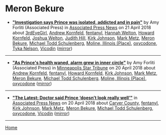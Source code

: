 # Meron Bekure

 - [**"Investigation says Prince was isolated, addicted and in pain"**](https://www.apnews.com/94806d16569541d98032ce2b2f82aa6a) by Amy Forliti (Associated Press) in [Associated Press News](https://www.apnews.com/) on 21 April 2018 about [3rdEyeGirl](https://bjmdotnet.github.io/pr1nc3/topics/3rdeyegirl/), [Andrew Kornfeld](https://bjmdotnet.github.io/pr1nc3/topics/andrew-kornfeld/), [fentanyl](https://bjmdotnet.github.io/pr1nc3/topics/fentanyl/), [Hannah Welton](https://bjmdotnet.github.io/pr1nc3/topics/hannah-welton/), [Howard Kornfeld](https://bjmdotnet.github.io/pr1nc3/topics/howard-kornfeld/), [Joshua Welton](https://bjmdotnet.github.io/pr1nc3/topics/joshua-welton/), [Judith Hill](https://bjmdotnet.github.io/pr1nc3/topics/judith-hill/), [Kirk Johnson](https://bjmdotnet.github.io/pr1nc3/topics/kirk-johnson/), [Mark Metz](https://bjmdotnet.github.io/pr1nc3/topics/mark-metz/), [Meron Bekure](https://bjmdotnet.github.io/pr1nc3/topics/meron-bekure/), [Michael Todd Schulenberg](https://bjmdotnet.github.io/pr1nc3/topics/michael-todd-schulenberg/), [Moline, Illinois (Place)](https://bjmdotnet.github.io/pr1nc3/topics/place/moline-illinois/), [oxycodone](https://bjmdotnet.github.io/pr1nc3/topics/oxycodone/), [Tyka Nelson](https://bjmdotnet.github.io/pr1nc3/topics/tyka-nelson/), [Vicodin](https://bjmdotnet.github.io/pr1nc3/topics/vicodin/) ([mirror](https://web.archive.org/web/*/https://www.apnews.com/94806d16569541d98032ce2b2f82aa6a))

----

 - [**"As Prince's health waned, alarm grew in inner circle"**](http://www.startribune.com/as-prince-s-health-waned-alarm-grew-in-inner-circle/480336433/) by Amy Forliti (Associated Press) in [Minneapolis Star Tribune](http://www.startribune.com/) on 20 April 2018 about [Andrew Kornfeld](https://bjmdotnet.github.io/pr1nc3/topics/andrew-kornfeld/), [fentanyl](https://bjmdotnet.github.io/pr1nc3/topics/fentanyl/), [Howard Kornfeld](https://bjmdotnet.github.io/pr1nc3/topics/howard-kornfeld/), [Kirk Johnson](https://bjmdotnet.github.io/pr1nc3/topics/kirk-johnson/), [Mark Metz](https://bjmdotnet.github.io/pr1nc3/topics/mark-metz/), [Meron Bekure](https://bjmdotnet.github.io/pr1nc3/topics/meron-bekure/), [Michael Todd Schulenberg](https://bjmdotnet.github.io/pr1nc3/topics/michael-todd-schulenberg/), [Moline, Illinois (Place)](https://bjmdotnet.github.io/pr1nc3/topics/place/moline-illinois/), [oxycodone](https://bjmdotnet.github.io/pr1nc3/topics/oxycodone/) ([mirror](https://web.archive.org/web/*/http://www.startribune.com/as-prince-s-health-waned-alarm-grew-in-inner-circle/480336433/))

----

 - [**"The Latest: Doctor said Prince ‘doesn’t look really well’"**](https://www.apnews.com/acdea18b521b4b7d886de7b06c2d302a) in [Associated Press News](https://www.apnews.com/) on 20 April 2018 about [Carver County](https://bjmdotnet.github.io/pr1nc3/topics/carver-county/), [fentanyl](https://bjmdotnet.github.io/pr1nc3/topics/fentanyl/), [Kirk Johnson](https://bjmdotnet.github.io/pr1nc3/topics/kirk-johnson/), [Mark Metz](https://bjmdotnet.github.io/pr1nc3/topics/mark-metz/), [Meron Bekure](https://bjmdotnet.github.io/pr1nc3/topics/meron-bekure/), [Michael Todd Schulenberg](https://bjmdotnet.github.io/pr1nc3/topics/michael-todd-schulenberg/), [oxycodone](https://bjmdotnet.github.io/pr1nc3/topics/oxycodone/), [Vicodin](https://bjmdotnet.github.io/pr1nc3/topics/vicodin/) ([mirror](https://web.archive.org/web/*/https://www.apnews.com/acdea18b521b4b7d886de7b06c2d302a))

----

[Home](../)
